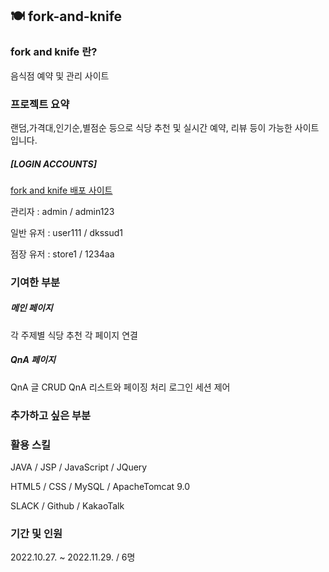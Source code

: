 ## 🍽️ fork-and-knife

### fork and knife 란?
음식점 예약 및 관리 사이트

### 프로젝트 요약
랜덤,가격대,인기순,별점순 등으로 식당 추천 및 실시간 예약, 리뷰 등이 가능한 사이트입니다.
##### [LOGIN ACCOUNTS] 
[fork and knife 배포 사이트](http://itwillbs10.cafe24.com/Fork)

관리자 : admin / admin123 

일반 유저 : user111 / dkssud1 

점장 유저 : store1 / 1234aa 

### 기여한 부분
##### 메인 페이지
각 주제별 식당 추천
각 페이지 연결
##### QnA 페이지
QnA 글 CRUD
QnA 리스트와 페이징 처리
로그인 세션 제어
### 추가하고 싶은 부분
### 활용 스킬
JAVA / JSP / JavaScript / JQuery

HTML5 / CSS / MySQL / ApacheTomcat 9.0

SLACK / Github / KakaoTalk

### 기간 및 인원
2022.10.27. ~ 2022.11.29. / 6명


